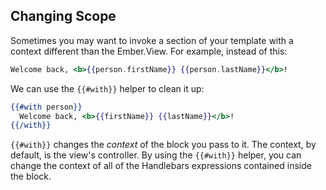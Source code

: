 ## Changing Scope

Sometimes you may want to invoke a section of your template with a context
different than the Ember.View. For example, instead of this:

```handlebars
Welcome back, <b>{{person.firstName}} {{person.lastName}}</b>!
```

We can use the `{{#with}}` helper to clean it up:

```handlebars
{{#with person}}
  Welcome back, <b>{{firstName}} {{lastName}}</b>!
{{/with}}
```

`{{#with}}` changes the _context_ of the block you pass to it. The
context, by default, is the view's controller. By using the `{{#with}}`
helper, you can change the context of all of the Handlebars expressions
contained inside the block.
